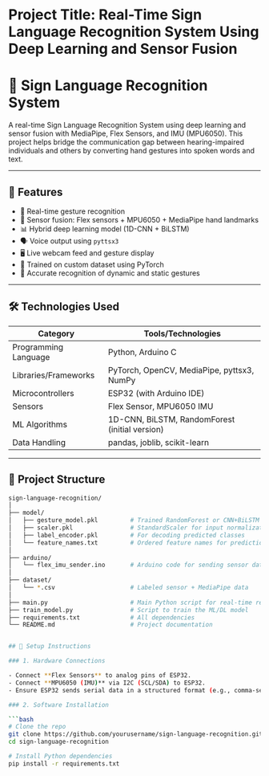 # Project Title: Real-Time Sign Language Recognition System Using Deep Learning and Sensor Fusion
# 🧠 Sign Language Recognition System

A real-time Sign Language Recognition System using deep learning and sensor fusion with MediaPipe, Flex Sensors, and IMU (MPU6050). This project helps bridge the communication gap between hearing-impaired individuals and others by converting hand gestures into spoken words and text.

---

## 📌 Features

- 🔴 Real-time gesture recognition
- 🧩 Sensor fusion: Flex sensors + MPU6050 + MediaPipe hand landmarks
- 📊 Hybrid deep learning model (1D-CNN + BiLSTM)
- 🗣️ Voice output using `pyttsx3`
- 🖥️ Live webcam feed and gesture display
- 🧠 Trained on custom dataset using PyTorch
- 🧪 Accurate recognition of dynamic and static gestures

---

## 🛠️ Technologies Used

| Category              | Tools/Technologies                             |
|-----------------------|------------------------------------------------|
| Programming Language  | Python, Arduino C                              |
| Libraries/Frameworks  | PyTorch, OpenCV, MediaPipe, pyttsx3, NumPy     |
| Microcontrollers      | ESP32 (with Arduino IDE)                       |
| Sensors               | Flex Sensor, MPU6050 IMU                       |
| ML Algorithms         | 1D-CNN, BiLSTM, RandomForest (initial version)|
| Data Handling         | pandas, joblib, scikit-learn                   |

---

## 🚀 Project Structure

```bash
sign-language-recognition/
│
├── model/
│   ├── gesture_model.pkl         # Trained RandomForest or CNN+BiLSTM model
│   ├── scaler.pkl                # StandardScaler for input normalization
│   ├── label_encoder.pkl         # For decoding predicted classes
│   └── feature_names.txt         # Ordered feature names for prediction
│
├── arduino/
│   └── flex_imu_sender.ino       # Arduino code for sending sensor data
│
├── dataset/
│   └── *.csv                     # Labeled sensor + MediaPipe data
│
├── main.py                       # Main Python script for real-time recognition
├── train_model.py                # Script to train the ML/DL model
├── requirements.txt              # All dependencies
└── README.md                     # Project documentation


## 🔧 Setup Instructions

### 1. Hardware Connections

- Connect **Flex Sensors** to analog pins of ESP32.  
- Connect **MPU6050 (IMU)** via I2C (SCL/SDA) to ESP32.  
- Ensure ESP32 sends serial data in a structured format (e.g., comma-separated).

### 2. Software Installation

```bash
# Clone the repo
git clone https://github.com/yourusername/sign-language-recognition.git
cd sign-language-recognition

# Install Python dependencies
pip install -r requirements.txt

